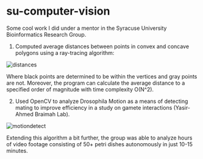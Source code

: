 # su-computer-vision

Some cool work I did under a mentor in the Syracuse University Bioinformatics Research Group.

1) Computed average distances between points in convex and concave polygons using a ray-tracing algorithm: 

![distances](https://user-images.githubusercontent.com/79488137/158080322-dfe1eec7-8d98-4c1f-bd68-b2b7e9e9a184.PNG)

Where black points are determined to be within the vertices and gray points are not. Moreover, the program can calculate the average distance to a specified order of magnitude with time complexity O(N^2). 

2) Used OpenCV to analyze Drosophila Motion as a means of detecting mating to improve efficiency in a study on gamete interactions (Yasir-Ahmed Braimah Lab). 

![motiondetect](https://user-images.githubusercontent.com/79488137/158081278-75919f6f-0460-46c7-aa13-4ab2e43f1889.PNG)

Extending this algorithm a bit further, the group was able to analyze hours of video footage consisting of 50+ petri dishes autonomously in just 10-15 minutes. 

